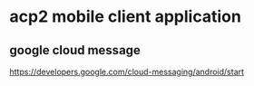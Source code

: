 # acp2 mobile client application

## google cloud message
https://developers.google.com/cloud-messaging/android/start
